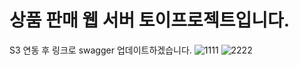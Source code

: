 # 상품 판매 웹 서버 토이프로젝트입니다.

S3 연동 후 링크로 swagger 업데이트하겠습니다.
![1111](https://user-images.githubusercontent.com/90826012/158073399-fe8b8160-bd58-4c54-a465-3853f17aa0a0.PNG)
![2222](https://user-images.githubusercontent.com/90826012/158073403-7a6ca03b-aa67-4e2e-92d3-e2af9335b9d5.PNG)
